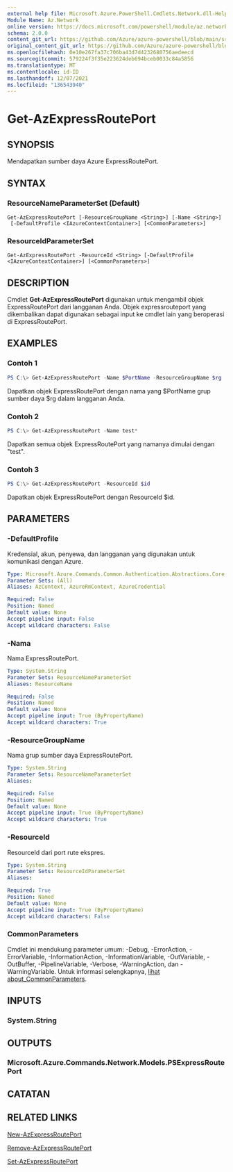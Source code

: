 ```yaml
---
external help file: Microsoft.Azure.PowerShell.Cmdlets.Network.dll-Help.xml
Module Name: Az.Network
online version: https://docs.microsoft.com/powershell/module/az.network/get-azexpressrouteport
schema: 2.0.0
content_git_url: https://github.com/Azure/azure-powershell/blob/main/src/Network/Network/help/Get-AzExpressRoutePort.md
original_content_git_url: https://github.com/Azure/azure-powershell/blob/main/src/Network/Network/help/Get-AzExpressRoutePort.md
ms.openlocfilehash: 0e10e267fa37c706ba43d7d4232680756aedeecd
ms.sourcegitcommit: 579224f3f35e223624deb694bceb0033c84a5856
ms.translationtype: MT
ms.contentlocale: id-ID
ms.lasthandoff: 12/07/2021
ms.locfileid: "136543940"
---
```

# Get-AzExpressRoutePort

## SYNOPSIS
Mendapatkan sumber daya Azure ExpressRoutePort.

## SYNTAX

### ResourceNameParameterSet (Default)
```
Get-AzExpressRoutePort [-ResourceGroupName <String>] [-Name <String>]
 [-DefaultProfile <IAzureContextContainer>] [<CommonParameters>]
```

### ResourceIdParameterSet
```
Get-AzExpressRoutePort -ResourceId <String> [-DefaultProfile <IAzureContextContainer>] [<CommonParameters>]
```

## DESCRIPTION
Cmdlet **Get-AzExpressRoutePort** digunakan untuk mengambil objek ExpressRoutePort dari langganan Anda. Objek expressrouteport yang dikembalikan dapat digunakan sebagai input ke cmdlet lain yang beroperasi di ExpressRoutePort.

## EXAMPLES

### Contoh 1
```powershell
PS C:\> Get-AzExpressRoutePort -Name $PortName -ResourceGroupName $rg
```

Dapatkan objek ExpressRoutePort dengan nama yang $PortName grup sumber daya $rg dalam langganan Anda.

### Contoh 2
```powershell
PS C:\> Get-AzExpressRoutePort -Name test*
```

Dapatkan semua objek ExpressRoutePort yang namanya dimulai dengan "test".

### Contoh 3
```powershell
PS C:\> Get-AzExpressRoutePort -ResourceId $id
```

Dapatkan objek ExpressRoutePort dengan ResourceId $id. 

## PARAMETERS

### -DefaultProfile
Kredensial, akun, penyewa, dan langganan yang digunakan untuk komunikasi dengan Azure.

```yaml
Type: Microsoft.Azure.Commands.Common.Authentication.Abstractions.Core.IAzureContextContainer
Parameter Sets: (All)
Aliases: AzContext, AzureRmContext, AzureCredential

Required: False
Position: Named
Default value: None
Accept pipeline input: False
Accept wildcard characters: False
```

### -Nama
Nama ExpressRoutePort.

```yaml
Type: System.String
Parameter Sets: ResourceNameParameterSet
Aliases: ResourceName

Required: False
Position: Named
Default value: None
Accept pipeline input: True (ByPropertyName)
Accept wildcard characters: True
```

### -ResourceGroupName
Nama grup sumber daya ExpressRoutePort.

```yaml
Type: System.String
Parameter Sets: ResourceNameParameterSet
Aliases:

Required: False
Position: Named
Default value: None
Accept pipeline input: True (ByPropertyName)
Accept wildcard characters: True
```

### -ResourceId
ResourceId dari port rute ekspres.

```yaml
Type: System.String
Parameter Sets: ResourceIdParameterSet
Aliases:

Required: True
Position: Named
Default value: None
Accept pipeline input: True (ByPropertyName)
Accept wildcard characters: False
```

### CommonParameters
Cmdlet ini mendukung parameter umum: -Debug, -ErrorAction, -ErrorVariable, -InformationAction, -InformationVariable, -OutVariable, -OutBuffer, -PipelineVariable, -Verbose, -WarningAction, dan -WarningVariable. Untuk informasi selengkapnya, [lihat about_CommonParameters](http://go.microsoft.com/fwlink/?LinkID=113216).

## INPUTS

### System.String

## OUTPUTS

### Microsoft.Azure.Commands.Network.Models.PSExpressRoutePort

## CATATAN

## RELATED LINKS

[New-AzExpressRoutePort](./New-AzExpressRoutePort.md)

[Remove-AzExpressRoutePort](./Remove-AzExpressRoutePort.md)

[Set-AzExpressRoutePort](./Set-AzExpressRoutePort.md)
